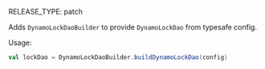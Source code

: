 RELEASE_TYPE: patch

Adds `DynamoLockDaoBuilder` to provide `DynamoLockDao` from typesafe config.

Usage:

```scala
val lockDao = DynamoLockDaoBuilder.buildDynamoLockDao(config)
```
